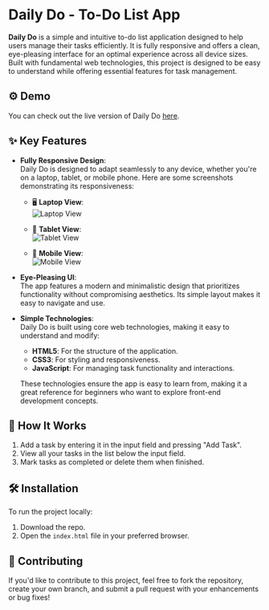 # Daily Do - To-Do List App

**Daily Do** is a simple and intuitive to-do list application designed to help users manage their tasks efficiently. It is fully responsive and offers a clean, eye-pleasing interface for an optimal experience across all device sizes. Built with fundamental web technologies, this project is designed to be easy to understand while offering essential features for task management.

## ⚙️ Demo

You can check out the live version of Daily Do [here](your-demo-link).

## ✨ Key Features

- **Fully Responsive Design**:  
  Daily Do is designed to adapt seamlessly to any device, whether you're on a laptop, tablet, or mobile phone. Here are some screenshots demonstrating its responsiveness:

  - 🖥️ **Laptop View**:  
    ![Laptop View](./screenshots/laptop.png)
  
  - 📱 **Tablet View**:  
    ![Tablet View](./screenshots/tablet.png)
  
  - 📲 **Mobile View**:  
    ![Mobile View](./screenshots/mobile.png)

- **Eye-Pleasing UI**:  
  The app features a modern and minimalistic design that prioritizes functionality without compromising aesthetics. Its simple layout makes it easy to navigate and use.

- **Simple Technologies**:  
  Daily Do is built using core web technologies, making it easy to understand and modify:
  
  - **HTML5**: For the structure of the application.
  - **CSS3**: For styling and responsiveness.
  - **JavaScript**: For managing task functionality and interactions.

  These technologies ensure the app is easy to learn from, making it a great reference for beginners who want to explore front-end development concepts.

## 🚀 How It Works

1. Add a task by entering it in the input field and pressing "Add Task".
2. View all your tasks in the list below the input field.
3. Mark tasks as completed or delete them when finished.

## 🛠️ Installation

To run the project locally:

1. Download the repo.
2. Open the `index.html` file in your preferred browser.

## 🤝 Contributing

If you'd like to contribute to this project, feel free to fork the repository, create your own branch, and submit a pull request with your enhancements or bug fixes!

